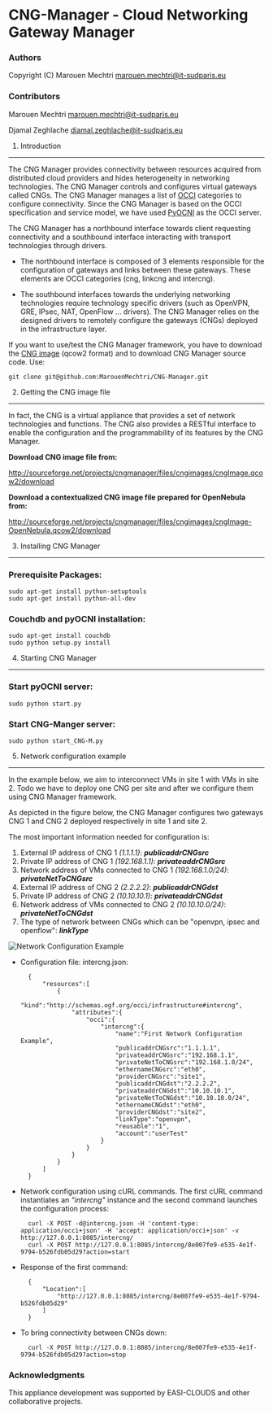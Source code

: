 CNG-Manager - Cloud Networking Gateway Manager
==============================================

### Authors

Copyright (C) Marouen Mechtri <marouen.mechtri@it-sudparis.eu>

### Contributors

Marouen Mechtri <marouen.mechtri@it-sudparis.eu>

Djamal Zeghlache <djamal.zeghlache@it-sudparis.eu>

1. Introduction
---------------

The CNG Manager provides connectivity between resources acquired from distributed cloud providers
and hides heterogeneity in networking technologies. The CNG Manager controls and configures virtual gateways called CNGs.
The CNG Manager manages a list of [OCCI](http://occi-wg.org/) categories to configure connectivity. Since the CNG Manager is based on the OCCI
specification and service model, we have used [PyOCNI](https://github.com/jordan-developer/pyOCNI) as the OCCI server.

The CNG Manager has a northbound interface towards client requesting connectivity and a southbound interface
interacting with transport technologies through drivers.

* The northbound interface is composed of 3 elements responsible for the configuration of
gateways and links between these gateways. These elements are OCCI categories (cng, linkcng and intercng).


* The southbound interfaces towards the underlying networking technologies require technology specific drivers (such as
OpenVPN, GRE, IPsec, NAT, OpenFlow ... drivers). The CNG Manager relies on the designed drivers to remotely configure
the gateways (CNGs) deployed in the infrastructure layer.

If you want to use/test the CNG Manager framework, you have to download the [CNG image](https://github.com/MarouenMechtri/CNG-Manager#2-getting-the-cng-image-file) (qcow2 format) and to download CNG Manager source code. Use:
 
    git clone git@github.com:MarouenMechtri/CNG-Manager.git

2. Getting the CNG image file
-----------------------------

In fact, the CNG is a virtual appliance that provides a set of network technologies and functions.
The CNG also provides a RESTful interface to enable the configuration and the programmability of its features by the CNG Manager.

**Download CNG image file from:**

http://sourceforge.net/projects/cngmanager/files/cngimages/cngImage.qcow2/download

**Download a contextualized CNG image file prepared for OpenNebula from:**

http://sourceforge.net/projects/cngmanager/files/cngimages/cngImage-OpenNebula.qcow2/download

3. Installing CNG Manager
-------------------------

### Prerequisite Packages:

    sudo apt-get install python-setuptools
    sudo apt-get install python-all-dev

### Couchdb and pyOCNI installation:

    sudo apt-get install couchdb
    sudo python setup.py install


4. Starting CNG Manager
-----------------------

### Start pyOCNI server:

    sudo python start.py


### Start CNG-Manger server:

    sudo python start_CNG-M.py


5. Network configuration example
--------------------------------------

In the example below, we aim to interconnect VMs in site 1 with VMs in site 2.
Todo we have to deploy one CNG per site and after we configure them using CNG Manager framework.

As depicted in the figure below, the CNG Manager configures two
gateways CNG 1 and CNG 2 deployed respectively in site 1 and site 2.

The most important information needed for configuration is:

1. External IP address of CNG 1 _(1.1.1.1)_: **_publicaddrCNGsrc_**
2. Private IP address of CNG 1 _(192.168.1.1)_: **_privateaddrCNGsrc_**
3. Network address of VMs connected to CNG 1 _(192.168.1.0/24)_: **_privateNetToCNGsrc_**
4. External IP address of CNG 2 _(2.2.2.2)_: **_publicaddrCNGdst_**
5. Private IP address of CNG 2 _(10.10.10.1)_: **_privateaddrCNGdst_**
6. Network address of VMs connected to CNG 2 _(10.10.10.0/24)_: **_privateNetToCNGdst_**
7. The type of network between CNGs which can be "openvpn, ipsec and openflow": **_linkType_**

![Network Configuration Example](https://raw.github.com/MarouenMechtri/CNG-Manager/master/pyocni/img/config-example.jpg)


* Configuration file: intercng.json:

        {
            "resources":[
                {
                    "kind":"http://schemas.ogf.org/occi/infrastructure#intercng",
                    "attributes":{
                        "occi":{
                            "intercng":{
                                "name":"First Network Configuration Example",
                                "publicaddrCNGsrc":"1.1.1.1",
                                "privateaddrCNGsrc":"192.168.1.1",
                                "privateNetToCNGsrc":"192.168.1.0/24",
                                "ethernameCNGsrc":"eth0",
                                "providerCNGsrc":"site1",
                                "publicaddrCNGdst":"2.2.2.2",
                                "privateaddrCNGdst":"10.10.10.1",
                                "privateNetToCNGdst":"10.10.10.0/24",
                                "ethernameCNGdst":"eth0",
                                "providerCNGdst":"site2",
                                "linkType":"openvpn",
                                "reusable":"1",
                                "account":"userTest"
                            }
                        }
                    }
                }
            ]
        }


* Network configuration using cURL commands. The first cURL command instantiates an _"intercng"_ instance and the second command launches the configuration process:

        curl -X POST -d@intercng.json -H 'content-type: application/occi+json' -H 'accept: application/occi+json' -v http://127.0.0.1:8085/intercng/
        curl -X POST http://127.0.0.1:8085/intercng/8e007fe9-e535-4e1f-9794-b526fdb05d29?action=start

* Response of the first command:

        {
            "Location":[
                "http://127.0.0.1:8085/intercng/8e007fe9-e535-4e1f-9794-b526fdb05d29"
            ]
        }

* To bring connectivity between CNGs down:

        curl -X POST http://127.0.0.1:8085/intercng/8e007fe9-e535-4e1f-9794-b526fdb05d29?action=stop
        
### Acknowledgments

This appliance development was supported by EASI-CLOUDS and other collaborative projects. 
